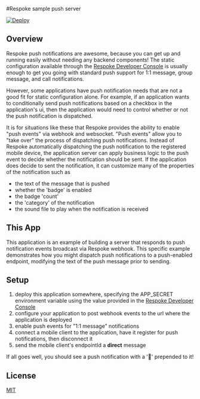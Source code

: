 #Respoke sample push server

[![Deploy](https://www.herokucdn.com/deploy/button.png)](https://heroku.com/deploy?template=https://github.com/chadxz/sample-push-server)

## Overview
Respoke push notifications are awesome, because you can get up and running easily without needing any backend components!
The static configuration available through the [Respoke Developer Console][] is usually enough to get you going with
standard push support for 1:1 message, group message, and call notifications.

However, some applications have push notification needs that are not a good fit for static configuration alone. For
example, if an application wants to conditionally send push notifications based on a checkbox in the application's ui,
then the application would need to control whether or not the push notification is dispatched.

It is for situations like these that Respoke provides the ability to enable "push events" via webhook and websocket.
"Push events" allow you to  "take over" the process of dispatching push notifications. Instead of Respoke automatically
dispatching the push notification to the registered mobile device, the application server can apply business logic to
the push event to decide whether the notification should be sent. If the application does decide to sent the
notification, it can customize many of the properties of the notification such as

 - the text of the message that is pushed
 - whether the 'badge' is enabled
 - the badge 'count'
 - the 'category' of the notification
 - the sound file to play when the notification is received

## This App
This application is an example of building a server that responds to push notification events broadcast via Respoke
webhook. This specific example demonstrates how you might dispatch push notifications to a push-enabled endpoint,
modifying the text of the push message prior to sending.

## Setup
 1. deploy this application somewhere, specifying the APP_SECRET environment variable using the value provided
 in the [Respoke Developer Console][]
 2. configure your application to post webhook events to the url where the application is deployed
 3. enable push events for "1:1 message" notifications
 4. connect a mobile client to the application, have it register for push notifications, then disconnect it
 5. send the mobile client's endpointId a **direct** message

If all goes well, you should see a push notification with a '🎯' prepended to it!

## License
[MIT](LICENSE)

[Respoke Developer Console]: https://portal.respoke.io

